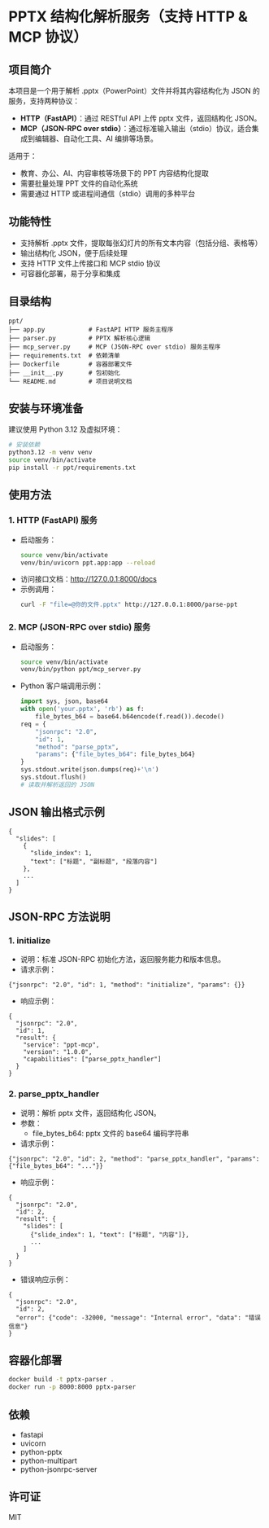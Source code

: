 # PPTX 结构化解析服务（支持 HTTP & MCP 协议）

## 项目简介
本项目是一个用于解析 .pptx（PowerPoint）文件并将其内容结构化为 JSON 的服务，支持两种协议：
- **HTTP（FastAPI）**：通过 RESTful API 上传 pptx 文件，返回结构化 JSON。
- **MCP（JSON-RPC over stdio）**：通过标准输入输出（stdio）协议，适合集成到编辑器、自动化工具、AI 编排等场景。

适用于：
- 教育、办公、AI、内容审核等场景下的 PPT 内容结构化提取
- 需要批量处理 PPT 文件的自动化系统
- 需要通过 HTTP 或进程间通信（stdio）调用的多种平台

## 功能特性
- 支持解析 .pptx 文件，提取每张幻灯片的所有文本内容（包括分组、表格等）
- 输出结构化 JSON，便于后续处理
- 支持 HTTP 文件上传接口和 MCP stdio 协议
- 可容器化部署，易于分享和集成

## 目录结构
```
ppt/
├── app.py            # FastAPI HTTP 服务主程序
├── parser.py         # PPTX 解析核心逻辑
├── mcp_server.py     # MCP (JSON-RPC over stdio) 服务主程序
├── requirements.txt  # 依赖清单
├── Dockerfile        # 容器部署文件
├── __init__.py       # 包初始化
└── README.md         # 项目说明文档
```

## 安装与环境准备
建议使用 Python 3.12 及虚拟环境：
```bash
# 安装依赖
python3.12 -m venv venv
source venv/bin/activate
pip install -r ppt/requirements.txt
```

## 使用方法
### 1. HTTP (FastAPI) 服务
- 启动服务：
  ```bash
  source venv/bin/activate
  venv/bin/uvicorn ppt.app:app --reload
  ```
- 访问接口文档：http://127.0.0.1:8000/docs
- 示例调用：
  ```bash
  curl -F "file=@你的文件.pptx" http://127.0.0.1:8000/parse-ppt
  ```

### 2. MCP (JSON-RPC over stdio) 服务
- 启动服务：
  ```bash
  source venv/bin/activate
  venv/bin/python ppt/mcp_server.py
  ```
- Python 客户端调用示例：
  ```python
  import sys, json, base64
  with open('your.pptx', 'rb') as f:
      file_bytes_b64 = base64.b64encode(f.read()).decode()
  req = {
      "jsonrpc": "2.0",
      "id": 1,
      "method": "parse_pptx",
      "params": {"file_bytes_b64": file_bytes_b64}
  }
  sys.stdout.write(json.dumps(req)+'\n')
  sys.stdout.flush()
  # 读取并解析返回的 JSON
  ```

## JSON 输出格式示例
```
{
  "slides": [
    {
      "slide_index": 1,
      "text": ["标题", "副标题", "段落内容"]
    },
    ...
  ]
}
```

## JSON-RPC 方法说明

### 1. initialize
- 说明：标准 JSON-RPC 初始化方法，返回服务能力和版本信息。
- 请求示例：
```
{"jsonrpc": "2.0", "id": 1, "method": "initialize", "params": {}}
```
- 响应示例：
```
{
  "jsonrpc": "2.0",
  "id": 1,
  "result": {
    "service": "ppt-mcp",
    "version": "1.0.0",
    "capabilities": ["parse_pptx_handler"]
  }
}
```

### 2. parse_pptx_handler
- 说明：解析 pptx 文件，返回结构化 JSON。
- 参数：
  - file_bytes_b64: pptx 文件的 base64 编码字符串
- 请求示例：
```
{"jsonrpc": "2.0", "id": 2, "method": "parse_pptx_handler", "params": {"file_bytes_b64": "..."}}
```
- 响应示例：
```
{
  "jsonrpc": "2.0",
  "id": 2,
  "result": {
    "slides": [
      {"slide_index": 1, "text": ["标题", "内容"]},
      ...
    ]
  }
}
```
- 错误响应示例：
```
{
  "jsonrpc": "2.0",
  "id": 2,
  "error": {"code": -32000, "message": "Internal error", "data": "错误信息"}
}
```

## 容器化部署
```bash
docker build -t pptx-parser .
docker run -p 8000:8000 pptx-parser
```

## 依赖
- fastapi
- uvicorn
- python-pptx
- python-multipart
- python-jsonrpc-server

## 许可证
MIT 